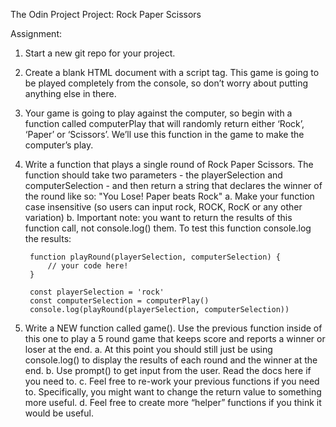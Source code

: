 The Odin Project
Project: Rock Paper Scissors

Assignment:
1. Start a new git repo for your project.
2. Create a blank HTML document with a script tag. This game is going to be played completely from the console, so don’t worry about putting anything else in there.
3. Your game is going to play against the computer, so begin with a function called computerPlay that will randomly return either ‘Rock’, ‘Paper’ or ‘Scissors’. We’ll use this function in the game to make the computer’s play.
4. Write a function that plays a single round of Rock Paper Scissors. The function should take two parameters - the playerSelection and computerSelection - and then return a string that declares the winner of the round like so: "You Lose! Paper beats Rock"
	a. Make your function case insensitive (so users can input rock, ROCK, RocK or any other variation)
	b. Important note: you want to return the results of this function call, not console.log() them. To test this function console.log the results:

        function playRound(playerSelection, computerSelection) {
        	// your code here!
        }

        const playerSelection = 'rock'
        const computerSelection = computerPlay()
        console.log(playRound(playerSelection, computerSelection))

5. Write a NEW function called game(). Use the previous function inside of this one to play a 5 round game that keeps score and reports a winner or loser at the end.
        a. At this point you should still just be using console.log() to display the results of each round and the winner at the end.
        b. Use prompt() to get input from the user. Read the docs here if you need to.
        c. Feel free to re-work your previous functions if you need to. Specifically, you might want to change the return value to something more useful.
        d. Feel free to create more “helper” functions if you think it would be useful.
